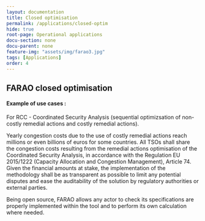 ```yaml
---
layout: documentation
title: Closed optimisation
permalink: /applications/closed-optim
hide: true
root-page: Operational applications
docu-section: none
docu-parent: none
feature-img: "assets/img/farao3.jpg"
tags: [Applications]
order: 4
---
```


## FARAO closed optimisation

#### Example of use cases :

For RCC - Coordinated Security Analysis (sequential optimizsation of non-costly remedial actions and costly remedial actions). 

Yearly congestion costs due to the use of costly remedial actions reach millions or even billions of euros for some 
countries. All TSOs shall share the congestion costs resulting from the remedial actions optimisation of the Coordinated 
Security Analysis, in accordance with the Regulation EU 2015/1222 (Capacity Allocation and Congestion Management), 
Article 74. Given the financial amounts at stake, the implementation of the methodology shall be as transparent as 
possible to limit any potential disputes and ease the auditability of the solution by regulatory authorities or external parties.

Being open source, FARAO allows any actor to check its specifications are properly implemented within the tool and 
to perform its own calculation where needed.
